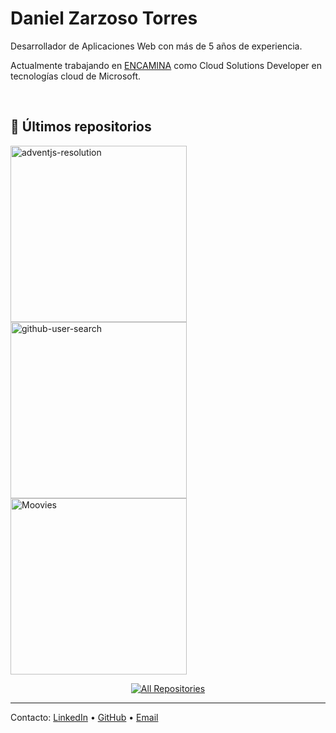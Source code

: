 # Daniel Zarzoso Torres

Desarrollador de Aplicaciones Web con más de 5 años de experiencia.

Actualmente trabajando en <a href="https://www.encamina.com/" target="_blank">ENCAMINA</a> como Cloud Solutions Developer en tecnologías cloud de Microsoft.

<br/>

## 📘 Últimos repositorios

<p>
  <a href="https://github.com/danizt/adventjs-resolution">
    <img width="282" src="https://denvercoder1-github-readme-stats.vercel.app/api/pin/?username=danizt&repo=adventjs-resolution&theme=react&bg_color=1F222E&title_color=F85D7F&icon_color=F8D866&hide_border=true&show_icons=false" alt="adventjs-resolution">
  </a> 
  <a href="https://github.com/danizt/github-user-search">
    <img width="282" src="https://denvercoder1-github-readme-stats.vercel.app/api/pin/?username=danizt&repo=github-user-search&theme=react&bg_color=1F222E&title_color=F85D7F&icon_color=F8D866&hide_border=true&show_icons=false" alt="github-user-search">
  </a>  
  <a href="https://github.com/danizt/Moovies">
    <img width="282" src="https://denvercoder1-github-readme-stats.vercel.app/api/pin/?username=danizt&repo=Moovies&theme=react&bg_color=1F222E&title_color=F85D7F&icon_color=F8D866&hide_border=true&show_icons=false" alt="Moovies">
  </a>
</p>

<p align="center">
  <a href="https://github.com/danizt?tab=repositories">
    <img alt="All Repositories" title="All Repositories" src="https://custom-icon-badges.herokuapp.com/badge/Todos los repositorios-2962FF?style=for-the-badge&logoColor=white&logo=repo"/>
  </a>
</p>

---

<p align="left">
  Contacto:   
  <a href="https://in.linkedin.com/in/dzarzoso" target="_blank">LinkedIn</a>
  • 
  <a href="https://github.com/danizt" target="_blank">GitHub</a>
  • 
  <a href="mailto:danizt31@gmail.com" target="_blank">Email</a>
</p>